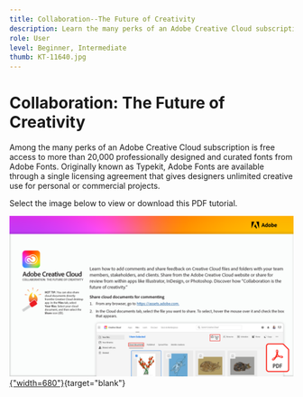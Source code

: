 ```yaml
---
title: Collaboration--The Future of Creativity
description: Learn the many perks of an Adobe Creative Cloud subscription is free access to more than 20,000 professionally designed and curated fonts from Adobe Fonts
role: User
level: Beginner, Intermediate
thumb: KT-11640.jpg
---
```

# Collaboration: The Future of Creativity

Among the many perks of an Adobe Creative Cloud subscription is free access to more than 20,000 professionally designed and curated fonts from Adobe Fonts. Originally known as Typekit, Adobe Fonts are available through a single licensing agreement that gives designers unlimited creative use for personal or commercial projects.

Select the image below to view or download this PDF tutorial.

[![First page image of tutorial](assets/Collaboration-The-Future-of-Creativity.png){"width=680"}](assets/Collaboration-The-Future-of-Creativity.pdfCollaboration-The-Future-of-Creativity.pdf){target="blank"}